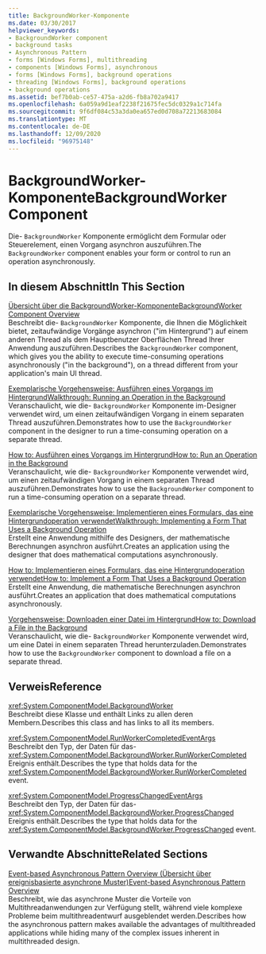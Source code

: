 ```yaml
---
title: BackgroundWorker-Komponente
ms.date: 03/30/2017
helpviewer_keywords:
- BackgroundWorker component
- background tasks
- Asynchronous Pattern
- forms [Windows Forms], multithreading
- components [Windows Forms], asynchronous
- forms [Windows Forms], background operations
- threading [Windows Forms], background operations
- background operations
ms.assetid: bef7b0ab-ce57-475a-a2d6-fb8a702a9417
ms.openlocfilehash: 6a059a9d1eaf2238f21675fec5dc0329a1c714fa
ms.sourcegitcommit: 9f6df084c53a3da0ea657ed0d708a72213683084
ms.translationtype: MT
ms.contentlocale: de-DE
ms.lasthandoff: 12/09/2020
ms.locfileid: "96975148"
---
```

# <a name="backgroundworker-component"></a><span data-ttu-id="b3f6a-102">BackgroundWorker-Komponente</span><span class="sxs-lookup"><span data-stu-id="b3f6a-102">BackgroundWorker Component</span></span>

<span data-ttu-id="b3f6a-103">Die- `BackgroundWorker` Komponente ermöglicht dem Formular oder Steuerelement, einen Vorgang asynchron auszuführen.</span><span class="sxs-lookup"><span data-stu-id="b3f6a-103">The `BackgroundWorker` component enables your form or control to run an operation asynchronously.</span></span>  
  
## <a name="in-this-section"></a><span data-ttu-id="b3f6a-104">In diesem Abschnitt</span><span class="sxs-lookup"><span data-stu-id="b3f6a-104">In This Section</span></span>  

 [<span data-ttu-id="b3f6a-105">Übersicht über die BackgroundWorker-Komponente</span><span class="sxs-lookup"><span data-stu-id="b3f6a-105">BackgroundWorker Component Overview</span></span>](backgroundworker-component-overview.md)  
 <span data-ttu-id="b3f6a-106">Beschreibt die- `BackgroundWorker` Komponente, die Ihnen die Möglichkeit bietet, zeitaufwändige Vorgänge asynchron ("im Hintergrund") auf einem anderen Thread als dem Hauptbenutzer Oberflächen Thread Ihrer Anwendung auszuführen.</span><span class="sxs-lookup"><span data-stu-id="b3f6a-106">Describes the `BackgroundWorker` component, which gives you the ability to execute time-consuming operations asynchronously ("in the background"), on a thread different from your application's main UI thread.</span></span>  
  
 [<span data-ttu-id="b3f6a-107">Exemplarische Vorgehensweise: Ausführen eines Vorgangs im Hintergrund</span><span class="sxs-lookup"><span data-stu-id="b3f6a-107">Walkthrough: Running an Operation in the Background</span></span>](walkthrough-running-an-operation-in-the-background.md)  
 <span data-ttu-id="b3f6a-108">Veranschaulicht, wie die- `BackgroundWorker` Komponente im-Designer verwendet wird, um einen zeitaufwändigen Vorgang in einem separaten Thread auszuführen.</span><span class="sxs-lookup"><span data-stu-id="b3f6a-108">Demonstrates how to use the `BackgroundWorker` component in the designer to run a time-consuming operation on a separate thread.</span></span>  
  
 [<span data-ttu-id="b3f6a-109">How to: Ausführen eines Vorgangs im Hintergrund</span><span class="sxs-lookup"><span data-stu-id="b3f6a-109">How to: Run an Operation in the Background</span></span>](how-to-run-an-operation-in-the-background.md)  
 <span data-ttu-id="b3f6a-110">Veranschaulicht, wie die- `BackgroundWorker` Komponente verwendet wird, um einen zeitaufwändigen Vorgang in einem separaten Thread auszuführen.</span><span class="sxs-lookup"><span data-stu-id="b3f6a-110">Demonstrates how to use the `BackgroundWorker` component to run a time-consuming operation on a separate thread.</span></span>  
  
 [<span data-ttu-id="b3f6a-111">Exemplarische Vorgehensweise: Implementieren eines Formulars, das eine Hintergrundoperation verwendet</span><span class="sxs-lookup"><span data-stu-id="b3f6a-111">Walkthrough: Implementing a Form That Uses a Background Operation</span></span>](walkthrough-implementing-a-form-that-uses-a-background-operation.md)  
 <span data-ttu-id="b3f6a-112">Erstellt eine Anwendung mithilfe des Designers, der mathematische Berechnungen asynchron ausführt.</span><span class="sxs-lookup"><span data-stu-id="b3f6a-112">Creates an application using the designer that does mathematical computations asynchronously.</span></span>  
  
 [<span data-ttu-id="b3f6a-113">How to: Implementieren eines Formulars, das eine Hintergrundoperation verwendet</span><span class="sxs-lookup"><span data-stu-id="b3f6a-113">How to: Implement a Form That Uses a Background Operation</span></span>](how-to-implement-a-form-that-uses-a-background-operation.md)  
 <span data-ttu-id="b3f6a-114">Erstellt eine Anwendung, die mathematische Berechnungen asynchron ausführt.</span><span class="sxs-lookup"><span data-stu-id="b3f6a-114">Creates an application that does mathematical computations asynchronously.</span></span>  
  
 [<span data-ttu-id="b3f6a-115">Vorgehensweise: Downloaden einer Datei im Hintergrund</span><span class="sxs-lookup"><span data-stu-id="b3f6a-115">How to: Download a File in the Background</span></span>](how-to-download-a-file-in-the-background.md)  
 <span data-ttu-id="b3f6a-116">Veranschaulicht, wie die- `BackgroundWorker` Komponente verwendet wird, um eine Datei in einem separaten Thread herunterzuladen.</span><span class="sxs-lookup"><span data-stu-id="b3f6a-116">Demonstrates how to use the `BackgroundWorker` component to download a file on a separate thread.</span></span>  
  
## <a name="reference"></a><span data-ttu-id="b3f6a-117">Verweis</span><span class="sxs-lookup"><span data-stu-id="b3f6a-117">Reference</span></span>  

 <xref:System.ComponentModel.BackgroundWorker>  
 <span data-ttu-id="b3f6a-118">Beschreibt diese Klasse und enthält Links zu allen deren Membern.</span><span class="sxs-lookup"><span data-stu-id="b3f6a-118">Describes this class and has links to all its members.</span></span>  
  
 <xref:System.ComponentModel.RunWorkerCompletedEventArgs>  
 <span data-ttu-id="b3f6a-119">Beschreibt den Typ, der Daten für das- <xref:System.ComponentModel.BackgroundWorker.RunWorkerCompleted> Ereignis enthält.</span><span class="sxs-lookup"><span data-stu-id="b3f6a-119">Describes the type that holds data for the <xref:System.ComponentModel.BackgroundWorker.RunWorkerCompleted> event.</span></span>  
  
 <xref:System.ComponentModel.ProgressChangedEventArgs>  
 <span data-ttu-id="b3f6a-120">Beschreibt den Typ, der Daten für das- <xref:System.ComponentModel.BackgroundWorker.ProgressChanged> Ereignis enthält.</span><span class="sxs-lookup"><span data-stu-id="b3f6a-120">Describes the type that holds data for the <xref:System.ComponentModel.BackgroundWorker.ProgressChanged> event.</span></span>  
  
## <a name="related-sections"></a><span data-ttu-id="b3f6a-121">Verwandte Abschnitte</span><span class="sxs-lookup"><span data-stu-id="b3f6a-121">Related Sections</span></span>  

 [<span data-ttu-id="b3f6a-122">Event-based Asynchronous Pattern Overview (Übersicht über ereignisbasierte asynchrone Muster)</span><span class="sxs-lookup"><span data-stu-id="b3f6a-122">Event-based Asynchronous Pattern Overview</span></span>](/dotnet/standard/asynchronous-programming-patterns/event-based-asynchronous-pattern-overview)  
 <span data-ttu-id="b3f6a-123">Beschreibt, wie das asynchrone Muster die Vorteile von Multithreadanwendungen zur Verfügung stellt, während viele komplexe Probleme beim multithreadentwurf ausgeblendet werden.</span><span class="sxs-lookup"><span data-stu-id="b3f6a-123">Describes how the asynchronous pattern makes available the advantages of multithreaded applications while hiding many of the complex issues inherent in multithreaded design.</span></span>
